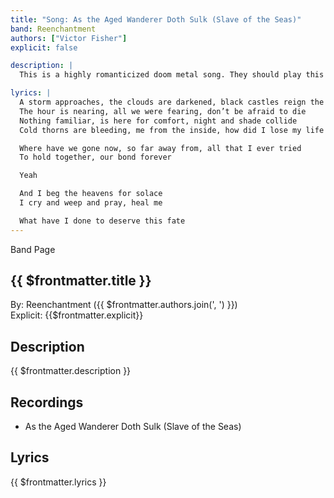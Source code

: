 ```yaml
---
title: "Song: As the Aged Wanderer Doth Sulk (Slave of the Seas)"
band: Reenchantment
authors: ["Victor Fisher"]
explicit: false

description: |
  This is a highly romanticized doom metal song. They should play this at the opera.

lyrics: |
  A storm approaches, the clouds are darkened, black castles reign the sky
  The hour is nearing, all we were fearing, don’t be afraid to die
  Nothing familiar, is here for comfort, night and shade collide
  Cold thorns are bleeding, me from the inside, how did I lose my life

  Where have we gone now, so far away from, all that I ever tried
  To hold together, our bond forever

  Yeah

  And I beg the heavens for solace
  I cry and weep and pray, heal me

  What have I done to deserve this fate
---
```


<g-link to="/band/reenchantment">Band Page</g-link>

## {{ $frontmatter.title }}

By: <g-link to="/band/reenchantment">Reenchantment</g-link> ({{ $frontmatter.authors.join(', ') }})  
Explicit: {{$frontmatter.explicit}}

## Description

<vue-markdown>{{ $frontmatter.description }}</vue-markdown>

## Recordings

* <g-link to="/recording/as-the-aged-wanderer-doth-sulk-slave-of-the-seas">As the Aged Wanderer Doth Sulk (Slave of the Seas)</g-link>

## Lyrics

<vue-markdown>{{ $frontmatter.lyrics }}</vue-markdown>
